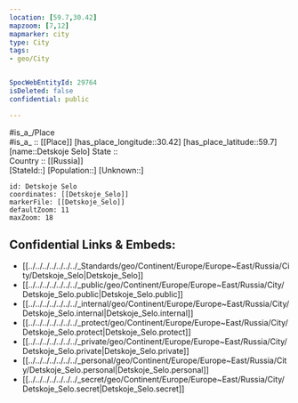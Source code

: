 ```yaml
---
location: [59.7,30.42] 
mapzoom: [7,12] 
mapmarker: city 
type: City
tags:
- geo/City


SpocWebEntityId: 29764
isDeleted: false
confidential: public

---
```

#is_a_/Place  
#is_a_ :: [[Place]] 
[has_place_longitude::30.42] 
[has_place_latitude::59.7] 
[name::Detskoje Selo] 
State ::  
Country :: [[Russia]]  
[StateId::] 
[Population::] 
[Unknown::] 


```leaflet
id: Detskoje Selo
coordinates: [[Detskoje_Selo]] 
markerFile: [[Detskoje_Selo]] 
defaultZoom: 11 
maxZoom: 18
```


## Confidential Links & Embeds: 
- [[../../../../../../../_Standards/geo/Continent/Europe/Europe~East/Russia/City/Detskoje_Selo|Detskoje_Selo]] 
- [[../../../../../../../_public/geo/Continent/Europe/Europe~East/Russia/City/Detskoje_Selo.public|Detskoje_Selo.public]] 
- [[../../../../../../../_internal/geo/Continent/Europe/Europe~East/Russia/City/Detskoje_Selo.internal|Detskoje_Selo.internal]] 
- [[../../../../../../../_protect/geo/Continent/Europe/Europe~East/Russia/City/Detskoje_Selo.protect|Detskoje_Selo.protect]] 
- [[../../../../../../../_private/geo/Continent/Europe/Europe~East/Russia/City/Detskoje_Selo.private|Detskoje_Selo.private]] 
- [[../../../../../../../_personal/geo/Continent/Europe/Europe~East/Russia/City/Detskoje_Selo.personal|Detskoje_Selo.personal]] 
- [[../../../../../../../_secret/geo/Continent/Europe/Europe~East/Russia/City/Detskoje_Selo.secret|Detskoje_Selo.secret]] 
